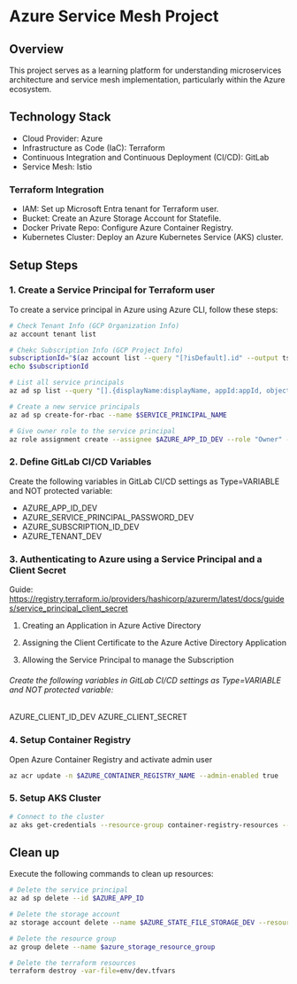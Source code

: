 # Azure Service Mesh Project

## Overview 
This project serves as a learning platform for understanding microservices architecture and service mesh implementation, particularly within the Azure ecosystem.

## Technology Stack
- Cloud Provider: Azure
- Infrastructure as Code (IaC): Terraform
- Continuous Integration and Continuous Deployment (CI/CD): GitLab
- Service Mesh: Istio

### Terraform Integration
- IAM: Set up Microsoft Entra tenant for Terraform user.
- Bucket: Create an Azure Storage Account for Statefile.
- Docker Private Repo: Configure Azure Container Registry.
- Kubernetes Cluster: Deploy an Azure Kubernetes Service (AKS) cluster.

## Setup Steps

### 1. Create a Service Principal for Terraform user

To create a service principal in Azure using Azure CLI, follow these steps:
```bash
# Check Tenant Info (GCP Organization Info)
az account tenant list

# Chekc Subscription Info (GCP Project Info)
subscriptionId="$(az account list --query "[?isDefault].id" --output tsv)"
echo $subscriptionId

# List all service principals
az ad sp list --query "[].{displayName:displayName, appId:appId, objectId:objectId}"

# Create a new service principals
az ad sp create-for-rbac --name $SERVICE_PRINCIPAL_NAME

# Give owner role to the service principal
az role assignment create --assignee $AZURE_APP_ID_DEV --role "Owner" --scope /subscriptions/$SUBSCRIPTION_ID
```

### 2. Define GitLab CI/CD Variables
Create the following variables in GitLab CI/CD settings as Type=VARIABLE and NOT protected variable:
- AZURE_APP_ID_DEV
- AZURE_SERVICE_PRINCIPAL_PASSWORD_DEV
- AZURE_SUBSCRIPTION_ID_DEV
- AZURE_TENANT_DEV

### 3. Authenticating to Azure using a Service Principal and a Client Secret 

Guide: https://registry.terraform.io/providers/hashicorp/azurerm/latest/docs/guides/service_principal_client_secret

1. Creating an Application in Azure Active Directory

2. Assigning the Client Certificate to the Azure Active Directory Application

3. Allowing the Service Principal to manage the Subscription

###### Create the following variables in GitLab CI/CD settings as Type=VARIABLE and NOT protected variable:
AZURE_CLIENT_ID_DEV
AZURE_CLIENT_SECRET

### 4. Setup Container Registry
Open Azure Container Registry and activate admin user
```bash
az acr update -n $AZURE_CONTAINER_REGISTRY_NAME --admin-enabled true
```

### 5. Setup AKS Cluster
```bash
# Connect to the cluster
az aks get-credentials --resource-group container-registry-resources --name myAKSCluster
```


## Clean up
Execute the following commands to clean up resources:

```bash
# Delete the service principal
az ad sp delete --id $AZURE_APP_ID

# Delete the storage account
az storage account delete --name $AZURE_STATE_FILE_STORAGE_DEV --resource-group $azure_storage_resource_group_DEV

# Delete the resource group
az group delete --name $azure_storage_resource_group

# Delete the terraform resources
terraform destroy -var-file=env/dev.tfvars
```


